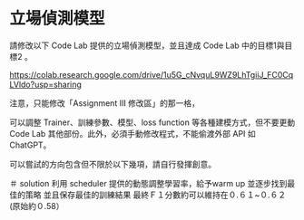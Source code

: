 # 立場偵測模型

請修改以下 Code Lab 提供的立場偵測模型，並且達成 Code Lab 中的目標1與目標2 。

https://colab.research.google.com/drive/1u5G_cNvquL9WZ9LhTgiiJ_FC0CqLVldo?usp=sharing

注意，只能修改「Assignment III 修改區」的那一格，

可以調整 Trainer、訓練參數、模型、loss function 等各種建模方式，但不要更動 Code Lab 其他部份。此外，必須手動修改程式，不能偷渡外部 API 如 ChatGPT。

可以嘗試的方向包含但不限於以下幾項，請自行發揮創意。

＃ solution
利用 scheduler 提供的動態調整學習率，給予warm up 並逐步找到最佳的策略
並且保存最佳的訓練結果
最終Ｆ１分數約可以維持在０.６１~０.６２ (原始約０.58）

